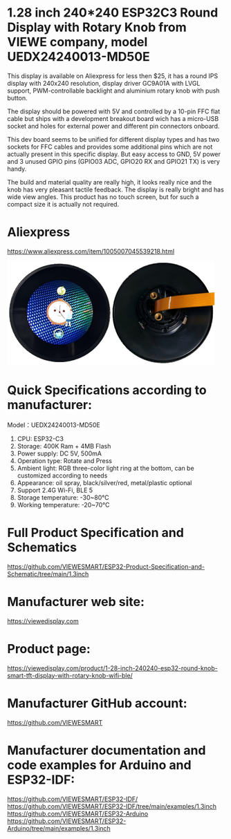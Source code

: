 # 1.28 inch 240*240 ESP32C3 Round Display with Rotary Knob from VIEWE company, model UEDX24240013-MD50E

This display is available on Aliexpress for less then $25, it has a round IPS display with 240x240 resolution, display driver GC9A01A with LVGL support, PWM-controllable backlight and aluminium rotary knob with push button. 

The display should be powered with 5V and controlled by a 10-pin FFC flat cable but ships with a development breakout board wich has a micro-USB socket and holes for external power and different pin connectors onboard. 

This dev board seems to be unified for different display types and has two sockets for FFC cables and provides some additional pins which are not actually present in this specific display. But easy access to GND, 5V power and 3 unused GPIO pins (GPIO03 ADC, GPIO20 RX and GPIO21 TX) is very handy.

The build and material quality are really high, it looks really nice and the knob has very pleasant tactile feedback. The display is really bright and has wide view angles. This product has no touch screen, but for such a compact size it is actually not required.

# Aliexpress 
https://www.aliexpress.com/item/1005007045539218.html

![1.3 Primary](https://github.com/VIEWESMART/image/blob/main/1.3inch_Primary.png)![1.3 Secondary](https://github.com/VIEWESMART/image/blob/main/1.3inch_Secondary.png)

# Quick Specifications according to manufacturer:
Model：UEDX24240013-MD50E
1) CPU:  ESP32-C3
2) Storage: 400K Ram + 4MB Flash
3) Power supply: DC 5V, 500mA
4) Operation type: Rotate and Press
5) Ambient light: RGB three-color light ring at the bottom, can be customized according to needs
6) Appearance: oil spray, black/silver/red, metal/plastic optional
7) Support 2.4G Wi-Fi, BLE 5
8) Storage temperature: -30~80°C
9) Working temperature: -20~70°C

# Full Product Specification and Schematics
https://github.com/VIEWESMART/ESP32-Product-Specification-and-Schematic/tree/main/1.3inch

# Manufacturer web site:
https://viewedisplay.com

# Product page:
https://viewedisplay.com/product/1-28-inch-240240-esp32-round-knob-smart-tft-display-with-rotary-knob-wifi-ble/

# Manufacturer GitHub account:
https://github.com/VIEWESMART

# Manufacturer documentation and code examples for Arduino and ESP32-IDF:
https://github.com/VIEWESMART/ESP32-IDF/
https://github.com/VIEWESMART/ESP32-IDF/tree/main/examples/1.3inch
https://github.com/VIEWESMART/ESP32-Arduino
https://github.com/VIEWESMART/ESP32-Arduino/tree/main/examples/1.3inch
